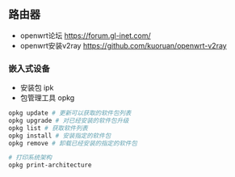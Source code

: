 ## 路由器
- openwrt论坛 https://forum.gl-inet.com/
- openwrt安装v2ray https://github.com/kuoruan/openwrt-v2ray

### 嵌入式设备
- 安装包 ipk
- 包管理工具 opkg
```bash
opkg update # 更新可以获取的软件包列表
opkg upgrade # 对已经安装的软件包升级
opkg list # 获取软件列表
opkg install # 安装指定的软件包
opkg remove # 卸载已经安装的指定的软件包

# 打印系统架构
opkg print-architecture
```